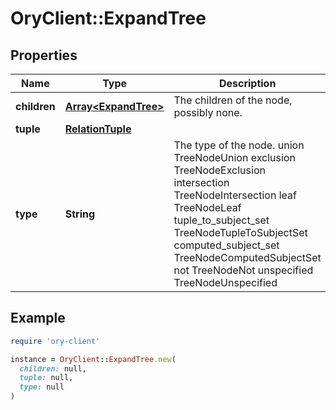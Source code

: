 # OryClient::ExpandTree

## Properties

| Name | Type | Description | Notes |
| ---- | ---- | ----------- | ----- |
| **children** | [**Array&lt;ExpandTree&gt;**](ExpandTree.md) | The children of the node, possibly none. | [optional] |
| **tuple** | [**RelationTuple**](RelationTuple.md) |  | [optional] |
| **type** | **String** | The type of the node. union TreeNodeUnion exclusion TreeNodeExclusion intersection TreeNodeIntersection leaf TreeNodeLeaf tuple_to_subject_set TreeNodeTupleToSubjectSet computed_subject_set TreeNodeComputedSubjectSet not TreeNodeNot unspecified TreeNodeUnspecified |  |

## Example

```ruby
require 'ory-client'

instance = OryClient::ExpandTree.new(
  children: null,
  tuple: null,
  type: null
)
```

